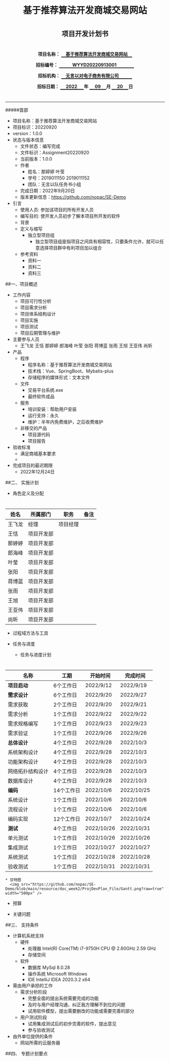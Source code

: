 <center>  

# 基于推荐算法开发商城交易网站
#
#
## 项目开发计划书
#
#
#

__项目名称：
<span style="border-bottom:2px solid black;">
&emsp;基于推荐算法开发商城交易网站&emsp;</span>__

**招标编号：
<span style="border-bottom:2px solid black;">
&emsp;&emsp;&emsp;WYYD20220913001&emsp;&emsp;&emsp;&emsp;</span>**

**招标机构：
<span style="border-bottom:2px solid black;">
&emsp;无言以对电子商务有限公司&emsp;&emsp;&emsp;</span>**

**招标日期：
<span style="border-bottom:2px solid black;">&nbsp;&ensp;&ensp;2022&ensp;&ensp;&ensp;</span>年
<span style="border-bottom:2px solid black;">&nbsp;&emsp;09&emsp;&nbsp;</span>月
<span style="border-bottom:2px solid black;">&emsp;&nbsp;20&emsp;&nbsp;</span>日**
</center>  

#

---
#####首部
* 项目名称：基于推荐算法开发商城交易网站
* 项目标识：20220920
* version：1.0.0
* 状态与版本信息
  * 文件状态：编写完成
  * 文件标识：Assignment20220920
  * 当前版本：1.0.0
  * 作者
    * 姓名：那婷婷 叶莹
    * 学号：2019011150 2019011152
    * 团队：无言以队任务书小组
  * 完成日期：2022年9月20日
  * 版本更新信息：https://github.com/nopac/SE-Demo
* 引言
  * 使用人员: 参加该项目的所有开发人员
  * 编写目的: 使开发人员初步了解本项目所开发的软件
  * 背景
  * 定义与缩写
    * 独立型项目组
      * 独立型项目组是指项目之间具有相容性，只要条件允许，就可以任意选择项目群中有利项目加以组合
  * 参考资料
    * 资料一
    * 资料二
    * 资料三

##一、项目概述

* 工作内容
  * 项目可行性分析
  * 项目需求分析
  * 项目体系结构设计
  * 项目实施
  * 项目测试
  * 项目后期管理与维护
* 主要参与人员 
  * 王飞龙 王恬 那婷婷 郎海峰 叶莹 张阳 蒋博蓝 张雨 王旭 王亚伟 尚昕
* 产品
    * 程序
      * 程序名称：基于推荐算法开发商城交易网站
      * 技术栈：Vue、SpringBoot、Mybatis-plus
      * 存储程序的媒体形式：文本文件
    * 文件
      * 交易平台系统.exe
      * 最终软件成品
    * 服务
      * 培训安装：帮助用户安装
      * 运行支持：永久
      * 维护：半年内免费维护，之后收费维护
    * 非移交的产品
      * 项目源代码
      * 项目报告
* 验收标准
  * 满足商城基本要求
  * 
* 完成项目的最迟期限
  * 2022年12月24日

##二、 实施计划

* 角色定义及分配
  # <center>
| 姓名|所属部门|职务|备注|
| --- | --- |--- |--- | 
| 王飞龙 | 经理 | 项目经理
| 王恬  |  项目开发部  |
| 那婷婷 | 项目开发部  |
| 郎海峰 | 项目开发部  |
| 叶莹  |  项目开发部  |
| 张阳  |  项目开发部  |
| 蒋博蓝 | 项目开发部  |
| 张雨  |  项目开发部  |
| 王旭  |  项目开发部  |
| 王亚伟 | 项目开发部  |
| 尚昕  |  项目开发部  |

* 过程域方法与工具
  
* 任务与进度
    * 任务与进度计划

  # <center>
| 名称|工期|开始时间|完成时间|
| --- | --- |--- |--- | 
| **项目启动**  |   6个工作日 | 2022/9/12 |2022/9/19
| **需求设计**  |   6个工作日  | 2022/9/20 |2022/9/27
| 需求获取      |   2个工作日  | 2022/9/20 |2022/9/21
| 需求分析      |   1个工作日  | 2022/9/22 |2022/9/22
| 需求规格编写   |   1个工作日  | 2022/9/23 |2022/9/23
| 需求验证      |   1个工作日   |   2022/9/26 |2022/9/26
| **总体设计**  |   4个工作日   |   2022/9/28 |2022/10/3
| 系统架构设计   |   4个工作日   |   2022/9/28 |2022/10/3
| 功能架构设计   |   4个工作日   |   2022/9/28 |2022/10/3
| 网络拓扑结构设计 |  4个工作日   |   2022/9/28 |2022/10/3
| 数据库设计    |    4个工作日   |  2022/9/28 |2022/10/3
| **编码**     |    14个工作日  |   2022/10/6 |2022/10/25
| 系统设计      |    1个工作日  |   2022/10/6 |2022/10/6
| 流程设计      |    1个工作日  |   2022/10/6 |2022/10/6
| 编码实现      |    12个工作日  |  2022/10/7 |2022/10/24
| **测试**     |    4个工作日  | 2022/10/26 |2022/10/31
| 单元测试      |  1个工作日  | 2022/10/26 |2022/10/26
| 集成测试      |  1个工作日 | 2022/10/27 |2022/10/27
| 系统测试      |  1个工作日  | 2022/10/28 |2022/10/28
| 验收测试      |  1个工作日  | 2022/10/31 |2022/10/31

    * 甘特图
      <img src="https://github.com/nopac/SE-Demo/blob/main/resource/doc_week2/ProjDevPlan_File/Gantt.png?raw=true" width="500px" />
* 预算
  
* 关键问题

##三、 支持条件
* 计算机系统支持
  * 硬件
    * 处理器 
      Intel(R) Core(TM) i7-9750H CPU @ 2.60GHz   2.59 GHz
    * 存储空间 
  * 软件
    * 数据库 MySql 8.0.28
    * 操作系统 Microsoft Windows
    * IDE IntelliJ IDEA 2020.3.2 x64
* 需由用户承担的工作
  * 需求分析阶段
    * 完整全面的提出系统需要完成的功能
    * 及时与用户经理沟通，纠正我方理解不到位的问题
    * 试用软件模型，提出需要删改的功能或需要完善的部分
  * 用户测试阶段
    * 试用集成测试后的初步完善的软件，提出意见
    * 参与验收测试
* 由外单位提供的条件
  * 网站所需的云服务器
  
##四、 专题计划要点

